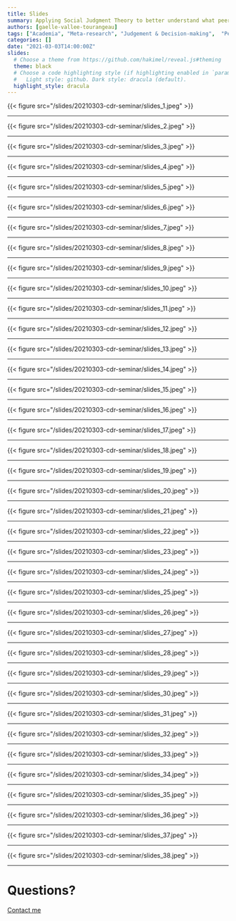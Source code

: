 ```yaml
---
title: Slides
summary: Applying Social Judgment Theory to better understand what peer reviewers pay attention to when evaluating fellowship grant proposals.
authors: [gaelle-vallee-tourangeau]
tags: ["Academia", "Meta-research", "Judgement & Decision-making",	"Peer-reviewing"]
categories: []
date: "2021-03-03T14:00:00Z"
slides:
  # Choose a theme from https://github.com/hakimel/reveal.js#theming
  theme: black
  # Choose a code highlighting style (if highlighting enabled in `params.toml`)
  #   Light style: github. Dark style: dracula (default).
  highlight_style: dracula
---
```


{{< figure src="/slides/20210303-cdr-seminar/slides_1.jpeg" >}}

---

{{< figure src="/slides/20210303-cdr-seminar/slides_2.jpeg" >}}

---

{{< figure src="/slides/20210303-cdr-seminar/slides_3.jpeg" >}}

---

{{< figure src="/slides/20210303-cdr-seminar/slides_4.jpeg" >}}

---

{{< figure src="/slides/20210303-cdr-seminar/slides_5.jpeg" >}}

---

{{< figure src="/slides/20210303-cdr-seminar/slides_6.jpeg" >}}

---

{{< figure src="/slides/20210303-cdr-seminar/slides_7.jpeg" >}}

---

{{< figure src="/slides/20210303-cdr-seminar/slides_8.jpeg" >}}

---

{{< figure src="/slides/20210303-cdr-seminar/slides_9.jpeg" >}}

---

{{< figure src="/slides/20210303-cdr-seminar/slides_10.jpeg" >}}

---

{{< figure src="/slides/20210303-cdr-seminar/slides_11.jpeg" >}}

---

{{< figure src="/slides/20210303-cdr-seminar/slides_12.jpeg" >}}

---

{{< figure src="/slides/20210303-cdr-seminar/slides_13.jpeg" >}}

---

{{< figure src="/slides/20210303-cdr-seminar/slides_14.jpeg" >}}

---

{{< figure src="/slides/20210303-cdr-seminar/slides_15.jpeg" >}}

---

{{< figure src="/slides/20210303-cdr-seminar/slides_16.jpeg" >}}

---

{{< figure src="/slides/20210303-cdr-seminar/slides_17.jpeg" >}}

---

{{< figure src="/slides/20210303-cdr-seminar/slides_18.jpeg" >}}

---

{{< figure src="/slides/20210303-cdr-seminar/slides_19.jpeg" >}}

---

{{< figure src="/slides/20210303-cdr-seminar/slides_20.jpeg" >}}

---

{{< figure src="/slides/20210303-cdr-seminar/slides_21.jpeg" >}}

---

{{< figure src="/slides/20210303-cdr-seminar/slides_22.jpeg" >}}

---

{{< figure src="/slides/20210303-cdr-seminar/slides_23.jpeg" >}}

---

{{< figure src="/slides/20210303-cdr-seminar/slides_24.jpeg" >}}

---

{{< figure src="/slides/20210303-cdr-seminar/slides_25.jpeg" >}}

---

{{< figure src="/slides/20210303-cdr-seminar/slides_26.jpeg" >}}

---

{{< figure src="/slides/20210303-cdr-seminar/slides_27.jpeg" >}}

---

{{< figure src="/slides/20210303-cdr-seminar/slides_28.jpeg" >}}

---

{{< figure src="/slides/20210303-cdr-seminar/slides_29.jpeg" >}}

---

{{< figure src="/slides/20210303-cdr-seminar/slides_30.jpeg" >}}

---

{{< figure src="/slides/20210303-cdr-seminar/slides_31.jpeg" >}}

---

{{< figure src="/slides/20210303-cdr-seminar/slides_32.jpeg" >}}

---

{{< figure src="/slides/20210303-cdr-seminar/slides_33.jpeg" >}}

---

{{< figure src="/slides/20210303-cdr-seminar/slides_34.jpeg" >}}

---

{{< figure src="/slides/20210303-cdr-seminar/slides_35.jpeg" >}}

---

{{< figure src="/slides/20210303-cdr-seminar/slides_36.jpeg" >}}

---

{{< figure src="/slides/20210303-cdr-seminar/slides_37.jpeg" >}}

---

{{< figure src="/slides/20210303-cdr-seminar/slides_38.jpeg" >}}

---

# Questions?

[Contact me](mailto:"g.vallee-tourangeau@kingston.ac.uk?subject=[TORR-CDR-Talk])
